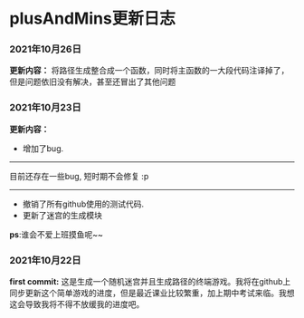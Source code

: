 # plusAndMins更新日志
### 2021年10月26日
**更新内容：**
将路径生成整合成一个函数，同时将主函数的一大段代码注译掉了，但是问题依旧没有解决，甚至还冒出了其他问题
### 2021年10月23日 
**更新内容：**
* 增加了bug.

- - -

目前还存在一些bug, 短时期不会修复 :p

- - -

* 撤销了所有github使用的测试代码.
* 更新了迷宫的生成模块

**ps**:谁会不爱上班摸鱼呢~~
### 2021年10月22日
**first commit:**
这是生成一个随机迷宫并且生成路径的终端游戏。我将在github上同步更新这个简单游戏的进度，但是最近课业比较繁重，加上期中考试来临。我想这会导致我将不得不放缓我的进度吧。